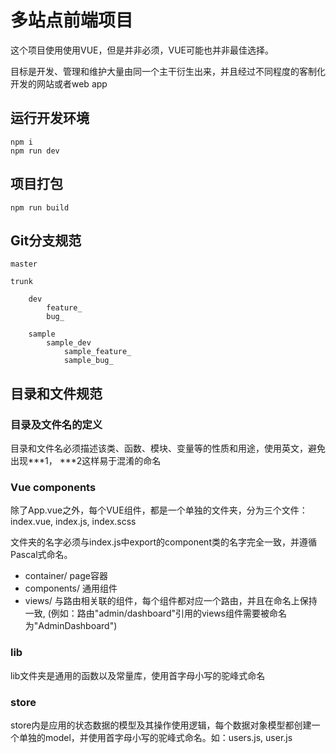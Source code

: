 # 多站点前端项目

这个项目使用使用VUE，但是并非必须，VUE可能也并非最佳选择。

目标是开发、管理和维护大量由同一个主干衍生出来，并且经过不同程度的客制化开发的网站或者web app

## 运行开发环境

```
npm i
npm run dev
```

## 项目打包

```
npm run build
```

## Git分支规范

```
master

trunk

    dev
        feature_
        bug_

    sample
        sample_dev
            sample_feature_
            sample_bug_
```

## 目录和文件规范

### 目录及文件名的定义

目录和文件名必须描述该类、函数、模块、变量等的性质和用途，使用英文，避免出现***1， ***2这样易于混淆的命名

### Vue components

除了App.vue之外，每个VUE组件，都是一个单独的文件夹，分为三个文件：index.vue, index.js, index.scss

文件夹的名字必须与index.js中export的component类的名字完全一致，并遵循Pascal式命名。

- container/ page容器
- components/ 通用组件
- views/ 与路由相关联的组件，每个组件都对应一个路由，并且在命名上保持一致, (例如：路由"admin/dashboard"引用的views组件需要被命名为"AdminDashboard")

### lib

lib文件夹是通用的函数以及常量库，使用首字母小写的驼峰式命名

### store

store内是应用的状态数据的模型及其操作使用逻辑，每个数据对象模型都创建一个单独的model，并使用首字母小写的驼峰式命名。如：users.js, user.js

